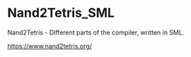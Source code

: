 # Nand2Tetris_SML
Nand2Tetris - Different parts of the compiler, written in SML.

https://www.nand2tetris.org/
